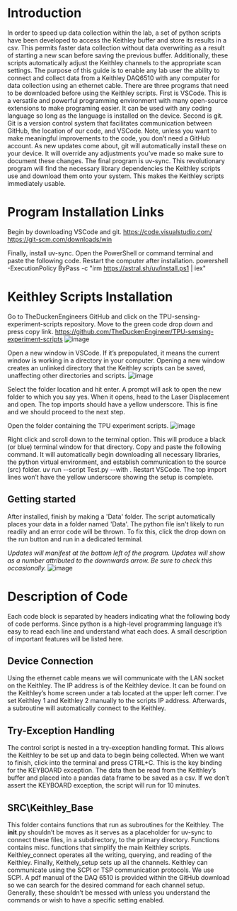 # Introduction
In order to speed up data collection within the lab, a set of python scripts have been developed to access the Keithley buffer and store its results in a csv. This permits faster data collection without data overwriting as a result of starting a new scan before saving the previous buffer. Additionally, these scripts automatically adjust the Keithley channels to the appropriate scan settings. 
The purpose of this guide is to enable any lab user the ability to connect and collect data from a Keithley DAQ6510 with any computer for data collection using an ethernet cable. 
There are three programs that need to be downloaded before using the Keithley scripts. First is VSCode. This is a versatile and powerful programming environment with many open-source extensions to make programing easier. It can be used with any coding language so long as the language is installed on the device. Second is git. Git is a version control system that facilitates communication between GitHub, the location of our code, and VSCode. Note, unless you want to make meaningful improvements to the code, you don’t need a GitHub account. As new updates come about, git will automatically install these on your device. It will override any adjustments you’ve made so make sure to document these changes. The final program is uv-sync. This revolutionary program will find the necessary library dependencies the Keithley scripts use and download them onto your system. This makes the Keithley scripts immediately usable. 


# Program Installation Links
Begin by downloading VSCode and git.
https://code.visualstudio.com/
https://git-scm.com/downloads/win

Finally, install uv-sync. Open the PowerShell or command terminal and paste the following code. Restart the computer after installation.
powershell -ExecutionPolicy ByPass -c "irm https://astral.sh/uv/install.ps1 | iex"
	

# Keithley Scripts Installation 
Go to TheDuckenEngineers GitHub and click on the TPU-sensing-experiment-scripts repository. Move to the green code drop down and press copy link.
https://github.com/TheDuckenEngineer/TPU-sensing-experiment-scripts
![image](https://github.com/user-attachments/assets/406f9bb3-6a5c-4ffb-85b6-df844e55781e)

Open a new window in VSCode. If it’s prepopulated, it means the current window is working in a directory in your computer. Opening a new window creates an unlinked directory that the Keithley scripts can be saved, unaffecting other directories and scripts.
![image](https://github.com/user-attachments/assets/4486cd54-f73a-4313-a08e-5702815469c7)

Select the folder location and hit enter. A prompt will ask to open the new folder to which you say yes. When it opens, head to the Laser Displacement and open. The top imports should have a yellow underscore. This is fine and we should proceed to the next step. 

Open the folder containing the TPU experiment scripts. 
![image](https://github.com/user-attachments/assets/e946c14f-7e99-43e4-83ed-78c75205450b)

Right click and scroll down to the terminal option. This will produce a black (or blue) terminal window for that directory. Copy and paste the following command. It will automatically begin downloading all necessary libraries, the python virtual environment, and establish communication to the source (src) folder.
uv run --script Test.py --with .
Restart VSCode. The top import lines won’t have the yellow underscore showing the setup is complete. 

## Getting started
After installed, finish by making a 'Data' folder. The script automatically places your data in a folder named 'Data'.
The python file isn't likely to run readily and an error code will be thrown. To fix this, click the drop down on the run button and run in a dedicated terminal. 

*Updates will manifest at the bottom left of the program. Updates will show as a number attributed to the downwards arrow. Be sure to check this occasionally.*
![image](https://github.com/user-attachments/assets/24897d88-4c89-45d3-ba98-97b3ec5fa97f)


# Description of Code
Each code block is separated by headers indicating what the following body of code performs. Since python is a high-level programming language it’s easy to read each line and understand what each does. A small description of important features will be listed here. 

## Device Connection
Using the ethernet cable means we will communicate with the LAN socket on the Keithley. The IP address is of the Keithley device. It can be found on the Keithley’s home screen under a tab located at the upper left corner. I’ve set Keithley 1 and Keithley 2 manually to the scripts IP address. Afterwards, a subroutine will automatically connect to the Keithley. 

## Try-Exception Handling
The control script is nested in a try-exception handling format. This allows the Keithley to be set up and data to begin being collected. When we want to finish, click into the terminal and press CTRL+C. This is the key binding for the KEYBOARD exception. The data then be read from the Keithley’s buffer and placed into a pandas data frame to be saved as a csv. If we don’t assert the KEYBOARD exception, the script will run for 10 minutes. 

## SRC\Keithley_Base
This folder contains functions that run as subroutines for the Keithley. The __init__.py shouldn’t be moves as it serves as a placeholder for uv-sync to connect these files, in a subdirectory, to the primary directory. Functions contains misc. functions that simplify the main Keithley scripts. Keithley_connect operates all the writing, querying, and reading of the Keithley.  Finally, Keithely_setup sets up all the channels. Keithley can communicate using the SCPI or TSP communication protocols. We use SCPI. A pdf manual of the DAQ 6510 is provided within the GitHub download so we can search for the desired command for each channel setup. Generally, these shouldn’t be messed with unless you understand the commands or wish to have a specific setting enabled. 
